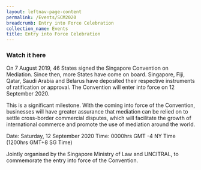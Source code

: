```yaml
---
layout: leftnav-page-content
permalink: /Events/SCM2020
breadcrumb: Entry into Force Celebration
collection_name: Events
title: Entry into Force Celebration 
---
```

<!--<style>
  .image {width: 720px;}
  .image {max-width: 100%; max-height:100%; object-fit: contain;}
  .image {width: auto; height: auto;}
}         
</style>-->
### **Watch it here** 
On 7 August 2019, 46 States signed the Singapore Convention on Mediation. Since then, more States have come on board. Singapore, Fiji, Qatar, Saudi Arabia and Belarus have deposited their respective instruments of ratification or approval. The Convention will enter into force on 12 September 2020. 

This is a significant milestone. With the coming into force of the Convention, businesses will have greater assurance that mediation can be relied on to settle cross-border commercial disputes, which will facilitate the growth of international commerce and promote the use of mediation around the world. 

Date: Saturday, 12 September 2020
Time: 0000hrs GMT -4 NY Time (1200hrs GMT+8 SG Time)

Jointly organised by the Singapore Ministry of Law and UNCITRAL, to commemorate the entry into force of the Convention. 
